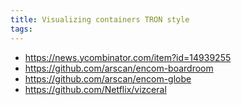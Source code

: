 ```yaml
---
title: Visualizing containers TRON style
tags:
---
```


* https://news.ycombinator.com/item?id=14939255
* https://github.com/arscan/encom-boardroom
* https://github.com/arscan/encom-globe
* https://github.com/Netflix/vizceral